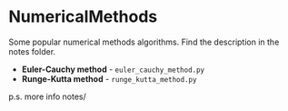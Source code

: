 # NumericalMethods
Some popular numerical methods algorithms. Find the description in the notes folder.

 - **Euler-Cauchy method** - `euler_cauchy_method.py`
 - **Runge-Kutta method** - `runge_kutta_method.py`

p.s. more info notes/
